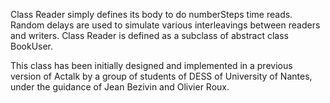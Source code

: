 Class Reader simply defines its body to do numberSteps time reads. Random delays are used to simulate various interleavings between readers and writers.
Class Reader is defined as a subclass of abstract class BookUser.

This class has been initially designed and implemented in a previous version of Actalk by a group of students of DESS of University of Nantes, under the guidance of Jean Bezivin and Olivier Roux.